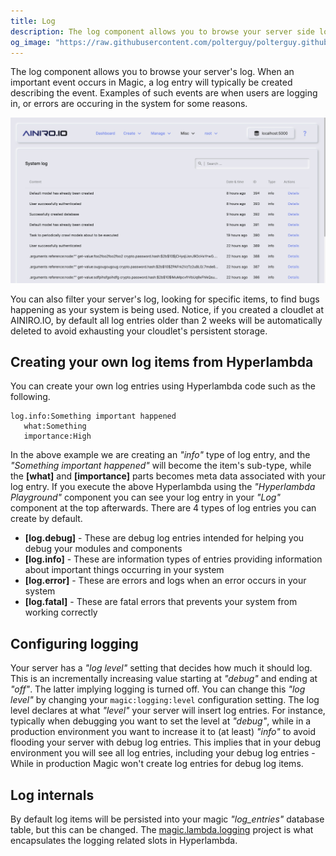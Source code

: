 ```yaml
---
title: Log
description: The log component allows you to browse your server side log items, verifying your system is optimally functioning and healthy, and/or drill down to see errors occurring in your system.
og_image: "https://raw.githubusercontent.com/polterguy/polterguy.github.io/master/images/log.jpg"
---
```


The log component allows you to browse your server's log. When an important event occurs in
Magic, a log entry will typically be created describing the event. Examples of such events
are when users are logging in, or errors are occuring in the system for some reasons.

![Magic log](https://raw.githubusercontent.com/polterguy/polterguy.github.io/master/images/log.jpg)

You can also filter your server's log, looking for specific items, to find bugs happening
as your system is being used. Notice, if you created a cloudlet at AINIRO.IO, by default all log
entries older than 2 weeks will be automatically deleted to avoid exhausting your cloudlet's persistent
storage.

## Creating your own log items from Hyperlambda

You can create your own log entries using Hyperlambda code such as the following.

```
log.info:Something important happened
   what:Something
   importance:High
```

In the above example we are creating an _"info"_ type of log entry, and the _"Something important happened"_
will become the item's sub-type, while the **[what]** and **[importance]** parts becomes meta data associated
with your log entry. If you execute the above Hyperlambda using the _"Hyperlambda Playground"_ component you can
see your log entry in your _"Log"_ component at the top afterwards. There are 4 types of log entries you
can create by default.

* __[log.debug]__ - These are debug log entries intended for helping you debug your modules and components
* __[log.info]__ - These are information types of entries providing information about important things occurring in your system
* __[log.error]__ - These are errors and logs when an error occurs in your system
* __[log.fatal]__ - These are fatal errors that prevents your system from working correctly

## Configuring logging

Your server has a _"log level"_ setting that decides how much it should log. This is an incrementally
increasing value starting at _"debug"_ and ending at _"off"_. The latter implying logging is turned off.
You can change this _"log level"_ by changing your `magic:logging:level` configuration setting. The log level
declares at what _"level"_ your server will insert log entries. For instance, typically when debugging you want
to set the level at _"debug"_, while in a production environment you want to increase it to (at least) _"info"_
to avoid flooding your server with debug log entries. This implies that in your debug environment you will see
all log entries, including your debug log entries - While in production Magic won't create log entries for
debug log items.

## Log internals

By default log items will be persisted into your magic _"log_entries"_ database table, but this can be
changed. The [magic.lambda.logging](/plugins/magic.lambda.logging/) project is what encapsulates
the logging related slots in Hyperlambda.
